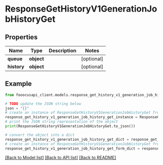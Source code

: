 # ResponseGetHistoryV1GenerationJobHistoryGet


## Properties

Name | Type | Description | Notes
------------ | ------------- | ------------- | -------------
**queue** | **object** |  | [optional] 
**history** | **object** |  | [optional] 

## Example

```python
from fooocusapi_client.models.response_get_history_v1_generation_job_history_get import ResponseGetHistoryV1GenerationJobHistoryGet

# TODO update the JSON string below
json = "{}"
# create an instance of ResponseGetHistoryV1GenerationJobHistoryGet from a JSON string
response_get_history_v1_generation_job_history_get_instance = ResponseGetHistoryV1GenerationJobHistoryGet.from_json(json)
# print the JSON string representation of the object
print(ResponseGetHistoryV1GenerationJobHistoryGet.to_json())

# convert the object into a dict
response_get_history_v1_generation_job_history_get_dict = response_get_history_v1_generation_job_history_get_instance.to_dict()
# create an instance of ResponseGetHistoryV1GenerationJobHistoryGet from a dict
response_get_history_v1_generation_job_history_get_form_dict = response_get_history_v1_generation_job_history_get.from_dict(response_get_history_v1_generation_job_history_get_dict)
```
[[Back to Model list]](../README.md#documentation-for-models) [[Back to API list]](../README.md#documentation-for-api-endpoints) [[Back to README]](../README.md)


